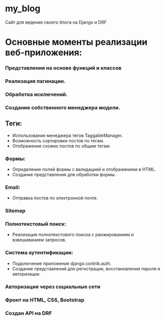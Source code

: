 # my_blog
Сайт для ведения своего блога на Django и DRF

# Основные моменты реализации веб-приложения:

### Представления на основе функций и классов
### Реализация пагинации.
### Обработка исключений.
### Создание собственного менеджера модели.
## Теги:
- Использование менеджера тегов TaggableManager.
- Возможность сортировки постов по тегам.
- Отображение схожих постов по общим тегам.

### Формы:
- Определение полей формы с валидацией и отображением в HTML.
- Создание представления для обработки формы.

### Email:
- Отправка постов по электронной почте.

### Sitemap

### Полнотекстовый поиск:
- Реализация полнотекстового поиска с ранжированием и взвешиванием запросов.

### Система аутентификации:
- Подключение приложения django.contrib.auth.
- Создание представлений для регистрации, восстановления пароля и авторизации.

### Авторизация через социальные сети 

### Фронт на HTML, CSS, Bootstrap

### Создан API на DRF
